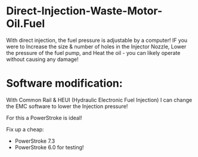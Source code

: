 # Direct-Injection-Waste-Motor-Oil.Fuel
With direct injection, the fuel pressure is adjustable by a computer! IF you were to Increase the size &amp; number of holes in the Injector Nozzle, Lower the pressure of the fuel pump, and Heat the oil - you can likely operate without causing any damage!

# Software modification:
With Common Rail & HEUI (Hydraulic Electronic Fuel Injection) I can change the EMC software to lower the Injection pressure!

For this a PowerStroke is ideal!

Fix up a cheap:
- PowerStroke 7.3
- PowerStroke 6.0
for testing!
